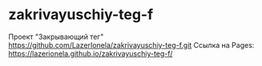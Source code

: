 # zakrivayuschiy-teg-f
Проект "Закрывающий тег"
https://github.com/LazerIonela/zakrivayuschiy-teg-f.git
Ссылка на Pages:
https://lazerionela.github.io/zakrivayuschiy-teg-f/
